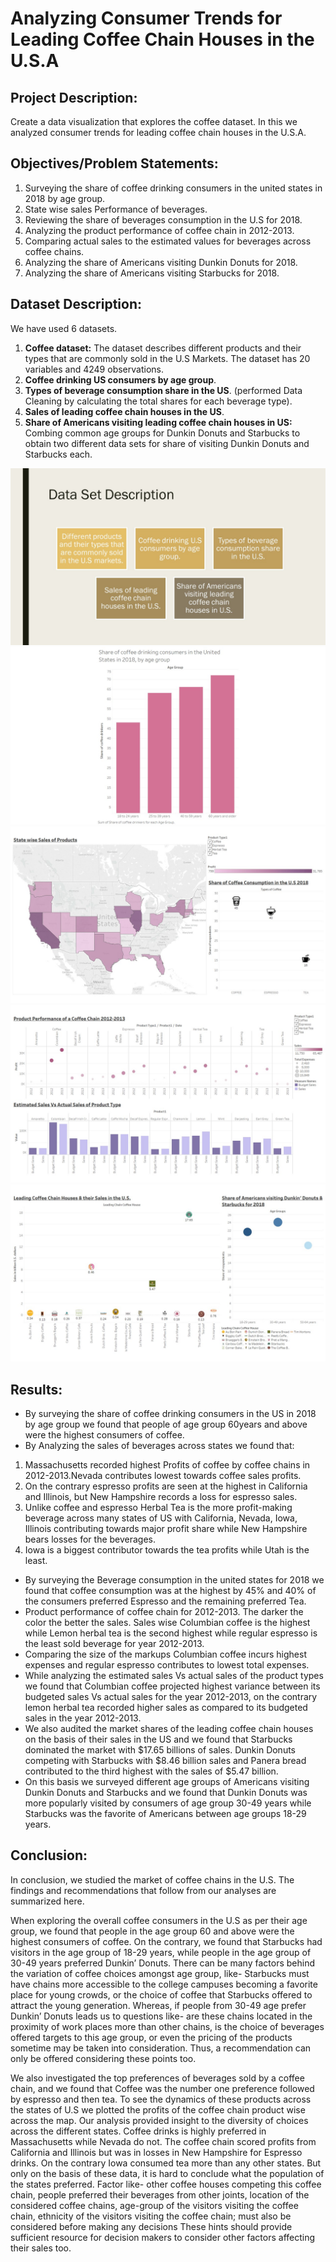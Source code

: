 # Analyzing Consumer Trends for Leading Coffee Chain Houses in the U.S.A

## Project Description:
Create a data visualization that explores the coffee dataset. In this we analyzed consumer trends for leading coffee chain houses in the U.S.A.

## Objectives/Problem Statements:
1. Surveying the share of coffee drinking consumers in the united states in 2018 by age group.
2. State wise sales Performance of beverages.
3. Reviewing the share of beverages consumption in the U.S for 2018.
4. Analyzing the product performance of coffee chain in 2012-2013.
5. Comparing actual sales to the estimated values for beverages across coffee chains.
6. Analyzing the share of Americans visiting Dunkin Donuts for 2018.
7. Analyzing the share of Americans visiting Starbucks for 2018.

## Dataset Description:
We have used 6 datasets.

1. **Coffee dataset:** The dataset describes different products and their types that are commonly sold in the U.S Markets. The dataset has 20 variables and 4249 observations. 
2. **Coffee drinking US consumers by age group**.
3. **Types of beverage consumption share in the US**. (performed Data Cleaning by calculating the total shares for each beverage type).
4. **Sales of leading coffee chain houses in the US**.
5. **Share of Americans visiting leading coffee chain houses in US:** Combing common age groups for Dunkin Donuts and Starbucks to obtain two different data sets for share of visiting Dunkin Donuts and Starbucks each.

![](images/Slide.JPG)
![](images/Slide11.JPG)
![](images/Slide2.JPG)
![](images/Slide3.JPG)
![](images/Slide1.JPG)

## Results:
* By surveying the share of coffee drinking consumers in the US in 2018 by age group we found that people of age group 60years and above were the highest consumers of coffee.
* By Analyzing the sales of beverages across states we found that:
1.	Massachusetts recorded highest Profits of coffee by coffee chains in 2012-2013.Nevada contributes lowest towards coffee sales profits.
2.	On the contrary espresso profits are seen at the highest in California and Illinois, but New Hampshire records a loss for espresso sales.
3.	Unlike coffee and espresso Herbal Tea is the more profit-making beverage across many states of US with California, Nevada, Iowa, Illinois contributing towards major profit share while New Hampshire bears losses for the beverages.
4.	Iowa is a biggest contributor towards the tea profits while Utah is the least.
* By surveying the Beverage consumption in the united states for 2018 we found that coffee consumption was at the highest by 45% and 40% of the consumers preferred Espresso and the remaining preferred Tea.
* Product performance of coffee chain for 2012-2013. The darker the color the better the sales. Sales wise Columbian coffee is the highest while Lemon herbal tea is the second highest while regular espresso is the least sold beverage for year 2012-2013.
*	Comparing the size of the markups Columbian coffee incurs highest expenses and regular espresso contributes to lowest total expenses.
*	While analyzing the estimated sales Vs actual sales of the product types we found that Columbian coffee projected highest variance between its budgeted sales Vs actual sales for the year 2012-2013, on the contrary lemon herbal tea recorded higher sales as compared to its budgeted sales in the year 2012-2013.
*	We also audited the market shares of the leading coffee chain houses on the basis of their sales in the US and we found that Starbucks dominated the market with $17.65 billions of sales. Dunkin Donuts competing with Starbucks with $8.46 billion sales and Panera bread contributed to the third highest with the sales of $5.47 billion.
*	On this basis we surveyed different age groups of Americans visiting Dunkin Donuts and Starbucks and we found that Dunkin Donuts was more popularly visited by consumers of age group 30-49 years while Starbucks was the favorite of Americans between age groups 18-29 years.

## Conclusion:
In conclusion, we studied the market of coffee chains in the U.S. The findings and recommendations that follow from our analyses are summarized here.

When exploring the overall coffee consumers in the U.S as per their age group, we found that people in the age group 60 and above were the highest consumers of coffee. On the contrary, we found that Starbucks had visitors in the age group of 18-29 years, while people in the age group of 30-49 years preferred Dunkin’ Donuts. There can be many factors behind the variation of coffee choices amongst age group, like- Starbucks must have chains more accessible to the college campuses becoming a favorite place for young crowds, or the choice of coffee that Starbucks offered to attract the young generation. Whereas, if people from 30-49 age prefer Dunkin’ Donuts leads us to questions like- are these chains located in the proximity of work places more than other chains, is the choice of beverages offered targets to this age group, or even the pricing of the products sometime may be taken into consideration. Thus, a recommendation can only be offered considering these points too.

We also investigated the top preferences of beverages sold by a coffee chain, and we found that Coffee was the number one preference followed by espresso and then tea. To see the dynamics of these products across the states of U.S we plotted the profits of the coffee chain product wise across the map. Our analysis provided insight to the diversity of choices across the different states. Coffee drinks is highly preferred in Massachusetts while Nevada do not. The coffee chain scored profits from California and Illinois but was in losses in New Hampshire for Espresso drinks. On the contrary Iowa consumed tea more than any other states. But only on the basis of these data, it is hard to conclude what the population of the states preferred. Factor like- other coffee houses competing this coffee chain, people preferred their beverages from other joints, location of the considered coffee chains, age-group of the visitors visiting the coffee chain, ethnicity of the visitors visiting the coffee chain; must also be considered before making any decisions
These hints should provide sufficient resource for decision makers to consider other factors affecting their sales too.        




